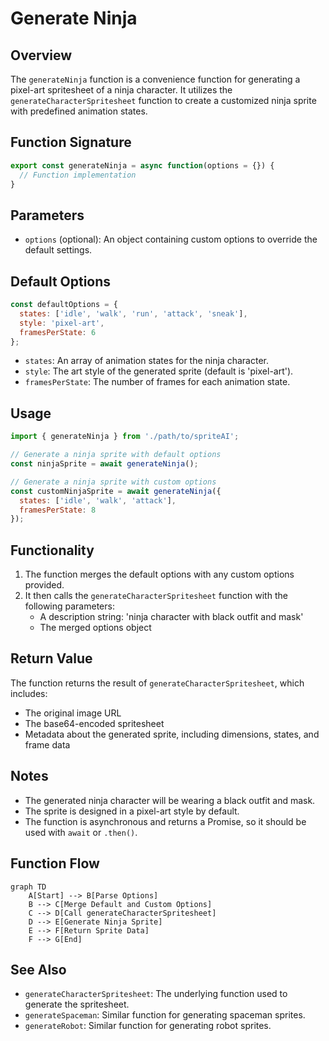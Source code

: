 # Generate Ninja

## Overview

The `generateNinja` function is a convenience function for generating a pixel-art spritesheet of a ninja character. It utilizes the `generateCharacterSpritesheet` function to create a customized ninja sprite with predefined animation states.

## Function Signature

```javascript
export const generateNinja = async function(options = {}) {
  // Function implementation
}
```

## Parameters

- `options` (optional): An object containing custom options to override the default settings.

## Default Options

```javascript
const defaultOptions = {
  states: ['idle', 'walk', 'run', 'attack', 'sneak'],
  style: 'pixel-art',
  framesPerState: 6
};
```

- `states`: An array of animation states for the ninja character.
- `style`: The art style of the generated sprite (default is 'pixel-art').
- `framesPerState`: The number of frames for each animation state.

## Usage

```javascript
import { generateNinja } from './path/to/spriteAI';

// Generate a ninja sprite with default options
const ninjaSprite = await generateNinja();

// Generate a ninja sprite with custom options
const customNinjaSprite = await generateNinja({
  states: ['idle', 'walk', 'attack'],
  framesPerState: 8
});
```

## Functionality

1. The function merges the default options with any custom options provided.
2. It then calls the `generateCharacterSpritesheet` function with the following parameters:
   - A description string: 'ninja character with black outfit and mask'
   - The merged options object

## Return Value

The function returns the result of `generateCharacterSpritesheet`, which includes:

- The original image URL
- The base64-encoded spritesheet
- Metadata about the generated sprite, including dimensions, states, and frame data

## Notes

- The generated ninja character will be wearing a black outfit and mask.
- The sprite is designed in a pixel-art style by default.
- The function is asynchronous and returns a Promise, so it should be used with `await` or `.then()`.

## Function Flow

```mermaid
graph TD
    A[Start] --> B[Parse Options]
    B --> C[Merge Default and Custom Options]
    C --> D[Call generateCharacterSpritesheet]
    D --> E[Generate Ninja Sprite]
    E --> F[Return Sprite Data]
    F --> G[End]
```

## See Also

- `generateCharacterSpritesheet`: The underlying function used to generate the spritesheet.
- `generateSpaceman`: Similar function for generating spaceman sprites.
- `generateRobot`: Similar function for generating robot sprites.
